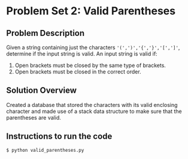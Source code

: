 # Problem Set 2: Valid Parentheses

## Problem Description
Given a string containing just the characters `'(',')','{','}','[',']'`, determine if the input string is valid. An input string is valid if:
1. Open brackets must be closed by the same type of brackets.
2. Open brackets must be closed in the correct order.

## Solution Overview
Created a database that stored the characters with its valid enclosing character and made use of a stack data structure to make sure that the parentheses are valid.

## Instructions to run the code
```
$ python valid_parentheses.py
```
